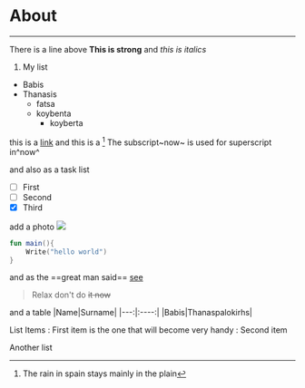 # About
----
There is a line above
**This is strong** and *this is italics*
1. My list  
 - Babis  
 - Thanasis
   - fatsa
   - koybenta
     - koyberta

this is a [link](https:google.com) and this is a [^footnote]
The subscript~now~ is used for superscript in^now^

and also as a task list
- [ ] First
- [ ] Second
- [x] Third

add a photo ![](bell.png)


```kotlin
fun main(){
    Write("hello world")
}
````  

and as the ==great man said== [see]
> Relax don't do ~~it now~~ 

and a table
|Name|Surname|
|---:|:----:|
|Babis|Thanaspalokirhs|

List Items
: First item is the one that
will become very handy
: Second item

Another list




[see]: https://google.com

[^footnote]: The rain in spain stays mainly in the plain
